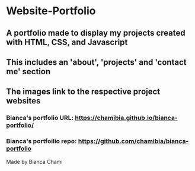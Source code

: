 # Website-Portfolio

## A portfolio made to display my projects created with HTML, CSS, and Javascript

## This includes an 'about', 'projects' and 'contact me' section

## The images link to the respective project websites

### Bianca's portfolio URL: https://chamibia.github.io/bianca-portfolio/

### Bianca's portfoilio repo: https://github.com/chamibia/bianca-portfolio

Made by Bianca Chami
